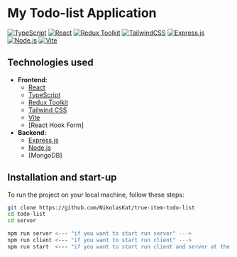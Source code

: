 # My Todo-list Application

[![TypeScript](https://img.shields.io/badge/TypeScript-3178C6?style=for-the-badge&logo=typescript&logoColor=white)](https://www.typescriptlang.org/)
[![React](https://img.shields.io/badge/React-61DAFB?style=for-the-badge&logo=react&logoColor=black)](https://react.dev/)
[![Redux Toolkit](https://img.shields.io/badge/Redux_Toolkit-764ABC?style=for-the-badge&logo=redux&logoColor=white)](https://redux-toolkit.js.org/)
[![TailwindCSS](https://img.shields.io/badge/Tailwind_CSS-06B6D4?style=for-the-badge&logo=tailwindcss&logoColor=white)](https://tailwindcss.com/)
[![Express.js](https://img.shields.io/badge/Express.js-000000?style=for-the-badge&logo=express&logoColor=white)](https://expressjs.com/)
[![Node.js](https://img.shields.io/badge/Node.js-339933?style=for-the-badge&logo=node.js&logoColor=white)](https://nodejs.org/)
[![Vite](https://img.shields.io/badge/Vite-646CFF?style=for-the-badge&logo=vite&logoColor=white)](https://vitejs.dev/)

## Technologies used

* **Frontend:**
    * [React](https://react.dev/) 
    * [TypeScript](https://www.typescriptlang.org/) 
    * [Redux Toolkit](https://redux-toolkit.js.org/) 
    * [Tailwind CSS](https://tailwindcss.com/) 
    * [Vite](https://vitejs.dev/)
    * [React Hook Form]
* **Backend:**
    * [Express.js](https://expressjs.com/) 
    * [Node.js](https://nodejs.org/)
    * [MongoDB]

## Installation and start-up

To run the project on your local machine, follow these steps:

```bash
git clone https://github.com/NikolasKat/true-item-todo-list
cd todo-list
cd server

npm run server <--- "if you want to start run server" --->
npm run client <--- "if you want to start run client" --->
npm run start  <--- "if you want to start run client and server at the same time" --->
